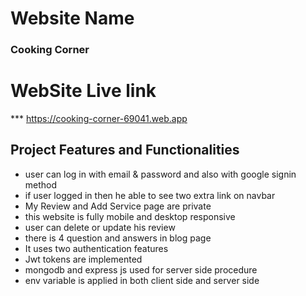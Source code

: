 # Website Name
### Cooking Corner

# WebSite Live link
*** https://cooking-corner-69041.web.app


## Project Features and Functionalities
- user can log in with email & password and also with google signin method
- if user logged in then he able to see two extra link on navbar
- My Review and Add Service page are private
- this website is fully mobile and desktop responsive
- user can delete or update his review
- there is 4 question and answers in blog page
- It uses two authentication features
- Jwt tokens are implemented
- mongodb and express js used for server side procedure
- env variable is applied in both client side and server side 





